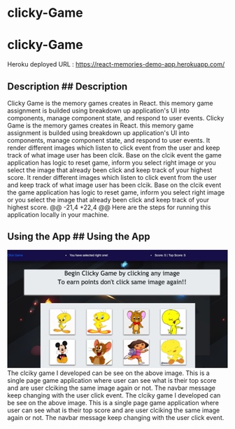 # clicky-Game
# clicky-Game
 Heroku deployed URL :  https://react-memories-demo-app.herokuapp.com/
## Description	## Description
Clicky Game is the memory games creates in React. this memory game assignment is builded using breakdown up application's UI into components, manage component state, and respond to user events.	Clicky Game is the memory games creates in React. this memory game assignment is builded using breakdown up application's UI into components, manage component state, and respond to user events.
It render different images which listen to click event from the user and keep track of what image user has been clcik. Base on the clcik event the game application has  logic to reset game, inform you select right image or you select the image that already been click and keep track of your highest score.	It render different images which listen to click event from the user and keep track of what image user has been clcik. Base on the clcik event the game application has  logic to reset game, inform you select right image or you select the image that already been click and keep track of your highest score.
@@ -21,4 +22,4 @@ Here are the steps for running this application locally in your machine.
## Using the App	## Using the App
 ![Home page](public/images/image.jpg)	 
 The clciky game I developed can be see on the above image. This is a single page game application where user can see what is their top score and are user clciking the same image again or not. The navbar message keep changing with the user click event.	 The clciky game I developed can be see on the above image. This is a single page game application where user can see what is their top score and are user clciking the same image again or not. The navbar message keep changing with the user click event.